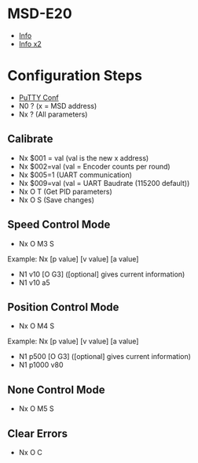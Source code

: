 # MSD-E20

* [Info](http://cc-smart.net/en/san-pham/msde20.html)
* [Info x2](https://makermotor.com/brushed-10-40v-20a-dc-motor-servo-control-driver-closed-loop-feedback/)

# Configuration Steps

* [PuTTY Conf](https://youtu.be/Y0_Qw1RHois?t=29)
* N0 ? (x = MSD address)
* Nx ? (All parameters)

## Calibrate
* Nx $001 = val (val is the new x address)
* Nx $002=val (val = Encoder counts per round)
* Nx $005=1 (UART communication)
* Nx $009=val (val = UART Baudrate (115200 default))
* Nx O T (Get PID parameters)
* Nx O S (Save changes)

## Speed Control Mode

* Nx O M3 S

Example: Nx [p value] [v value] [a value] 
* N1 v10 [O G3] ([optional] gives current information)
* N1 v10 a5

## Position Control Mode

* Nx O M4 S

Example: Nx [p value] [v value] [a value] 
* N1 p500 [O G3] ([optional] gives current information)
* N1 p1000 v80 

## None Control Mode

* Nx O M5 S

## Clear Errors

* Nx O C

